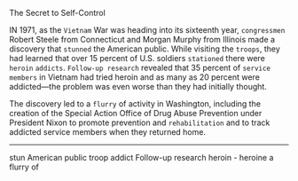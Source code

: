 The Secret to Self-Control

IN 1971, as the `Vietnam` War was heading into its sixteenth year,
`congressmen` Robert Steele from Connecticut and Morgan Murphy
from Illinois made a discovery that `stunned` the American public.
While visiting the `troops`, they had learned that over 15 percent of U.S.
soldiers `stationed` there were `heroin` `addicts`. `Follow-up research`
revealed that 35 percent of `service members` in Vietnam had tried
heroin and as many as 20 percent were addicted—the problem was
even worse than they had initially thought.

The discovery led to a `flurry` of activity in Washington, including the
creation of the Special Action Office of Drug Abuse Prevention under
President Nixon to promote prevention and `rehabilitation` and to track
addicted service members when they returned home.

---
stun 
American public 
troop 
addict
Follow-up research
heroin - heroine
a flurry of